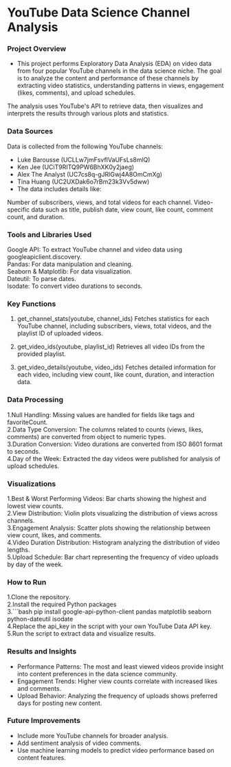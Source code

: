# YouTube Data Science Channel Analysis
### Project Overview
- This project performs Exploratory Data Analysis (EDA) on video data from four popular YouTube channels in the data science niche. The goal is to analyze the content and performance of these channels by extracting video statistics, understanding patterns in views, engagement (likes, comments), and upload schedules.  

The analysis uses YouTube's API to retrieve data, then visualizes and interprets the results through various plots and statistics.

### Data Sources
Data is collected from the following YouTube channels:

- Luke Barousse (UCLLw7jmFsvfIVaUFsLs8mlQ)  
- Ken Jee (UCiT9RITQ9PW6BhXK0y2jaeg)  
- Alex The Analyst (UC7cs8q-gJRlGwj4A8OmCmXg)  
- Tina Huang (UC2UXDak6o7rBm23k3Vv5dww)  
- The data includes details like:  

Number of subscribers, views, and total videos for each channel.
Video-specific data such as title, publish date, view count, like count, comment count, and duration.

### Tools and Libraries Used

  Google API: To extract YouTube channel and video data using googleapiclient.discovery.  
  Pandas: For data manipulation and cleaning.  
  Seaborn & Matplotlib: For data visualization.  
  Dateutil: To parse dates.  
  Isodate: To convert video durations to seconds.  
  
### Key Functions

  1. get_channel_stats(youtube, channel_ids)
  Fetches statistics for each YouTube channel, including subscribers, views, total videos, and the playlist ID of uploaded videos.

  2. get_video_ids(youtube, playlist_id)
  Retrieves all video IDs from the provided playlist.

  3. get_video_details(youtube, video_ids)
  Fetches detailed information for each video, including view count, like count, duration, and interaction data.

### Data Processing

  1.Null Handling: Missing values are handled for fields like tags and favoriteCount.  
  2.Data Type Conversion: The columns related to counts (views, likes, comments) are converted from object to numeric types.  
  3.Duration Conversion: Video durations are converted from ISO 8601 format to seconds.  
  4.Day of the Week: Extracted the day videos were published for analysis of upload schedules.  
  
### Visualizations  

  1.Best & Worst Performing Videos: Bar charts showing the highest and lowest view counts.  
  2.View Distribution: Violin plots visualizing the distribution of views across channels.  
  3.Engagement Analysis: Scatter plots showing the relationship between view count, likes, and comments.  
  4.Video Duration Distribution: Histogram analyzing the distribution of video lengths.  
  5.Upload Schedule: Bar chart representing the frequency of video uploads by day of the week.  
  
### How to Run

  1.Clone the repository.  
  2.Install the required Python packages  
  3.```bash
pip install google-api-python-client pandas matplotlib seaborn python-dateutil isodate  
  4.Replace the api_key in the script with your own YouTube Data API key.  
  5.Run the script to extract data and visualize results.  
  
### Results and Insights

  - Performance Patterns: The most and least viewed videos provide insight into content preferences in the data science community.
  - Engagement Trends: Higher view counts correlate with increased likes and comments.
  - Upload Behavior: Analyzing the frequency of uploads shows preferred days for posting new content.

### Future Improvements

  - Include more YouTube channels for broader analysis.
  - Add sentiment analysis of video comments.
  - Use machine learning models to predict video performance based on content features.
